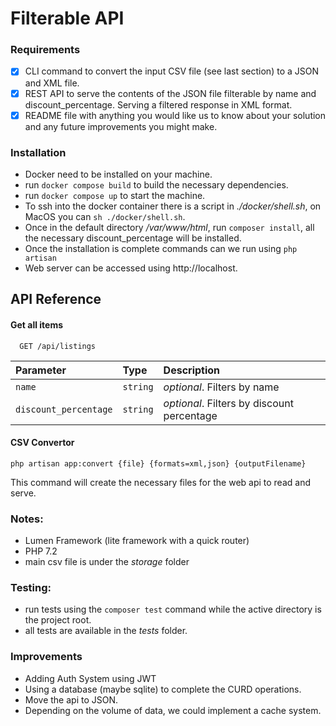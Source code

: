 
# Filterable API

### Requirements
- [x]  CLI command to convert the input CSV file (see last section) to a JSON and XML file.
- [x]  REST API to serve the contents of the JSON file filterable by name and discount_percentage. Serving a filtered response in XML format.
- [x]  README file with anything you would like us to know about your solution and any future improvements you might make.

### Installation
- Docker need to be installed on your machine.
- run `docker compose build` to build the necessary dependencies.
- run `docker compose up` to start the machine.
- To ssh into the docker container there is a script in _./docker/shell.sh_, on MacOS you can `sh ./docker/shell.sh`.
- Once in the default directory */var/www/html*, run `composer install`, all the necessary discount_percentage will be installed.
- Once the installation is complete commands can we run using `php artisan`
- Web server can be accessed using http://localhost.



## API Reference

#### Get all items

```http
  GET /api/listings
```

| Parameter | Type     | Description                |
| :-------- | :------- | :------------------------- |
| `name` | `string` | *optional*.  Filters by name |
| `discount_percentage` | `string` | *optional*. Filters by discount percentage |



  #### CSV Convertor
  ```shell
  php artisan app:convert {file} {formats=xml,json} {outputFilename}
  ```
  This command will create the necessary files for the web api to read and serve.
  

### Notes:
- Lumen Framework (lite framework with a quick router)
- PHP 7.2
- main csv file is under the _storage_ folder

### Testing:
- run tests using the `composer test` command while the active directory is the project root.
- all tests are available in the _tests_ folder.

### Improvements
- Adding Auth System using JWT
- Using a database (maybe sqlite) to complete the CURD operations.
- Move the api to JSON.
- Depending on the volume of data, we could implement a cache system.

